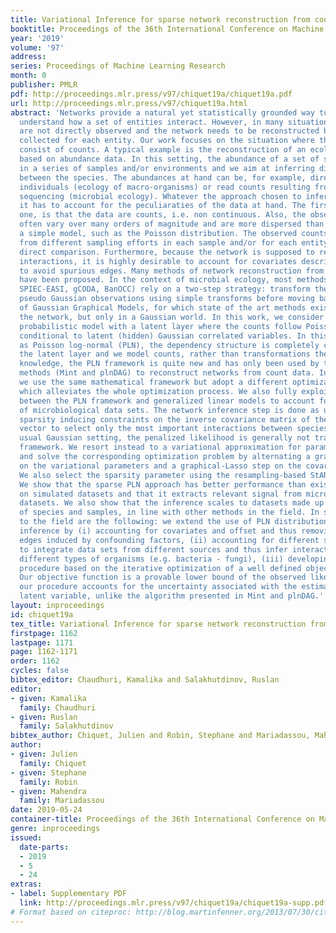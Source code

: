 ```yaml
---
title: Variational Inference for sparse network reconstruction from count data
booktitle: Proceedings of the 36th International Conference on Machine Learning
year: '2019'
volume: '97'
address: 
series: Proceedings of Machine Learning Research
month: 0
publisher: PMLR
pdf: http://proceedings.mlr.press/v97/chiquet19a/chiquet19a.pdf
url: http://proceedings.mlr.press/v97/chiquet19a.html
abstract: 'Networks provide a natural yet statistically grounded way to depict and
  understand how a set of entities interact. However, in many situations interactions
  are not directly observed and the network needs to be reconstructed based on observations
  collected for each entity. Our work focuses on the situation where these observations
  consist of counts. A typical example is the reconstruction of an ecological network
  based on abundance data. In this setting, the abundance of a set of species is collected
  in a series of samples and/or environments and we aim at inferring direct interactions
  between the species. The abundances at hand can be, for example, direct counts of
  individuals (ecology of macro-organisms) or read counts resulting from metagenomic
  sequencing (microbial ecology). Whatever the approach chosen to infer such a network,
  it has to account for the peculiaraties of the data at hand. The first, obvious
  one, is that the data are counts, i.e. non continuous. Also, the observed counts
  often vary over many orders of magnitude and are more dispersed than expected under
  a simple model, such as the Poisson distribution. The observed counts may also result
  from different sampling efforts in each sample and/or for each entity, which hampers
  direct comparison. Furthermore, because the network is supposed to reveal only direct
  interactions, it is highly desirable to account for covariates describing the environment
  to avoid spurious edges. Many methods of network reconstruction from count data
  have been proposed. In the context of microbial ecology, most methods (SparCC, REBACCA,
  SPIEC-EASI, gCODA, BanOCC) rely on a two-step strategy: transform the counts to
  pseudo Gaussian observations using simple transforms before moving back to the setting
  of Gaussian Graphical Models, for which state of the art methods exist to infer
  the network, but only in a Gaussian world. In this work, we consider instead a full-fledged
  probabilistic model with a latent layer where the counts follow Poisson distributions,
  conditional to latent (hidden) Gaussian correlated variables. In this model, known
  as Poisson log-normal (PLN), the dependency structure is completely captured by
  the latent layer and we model counts, rather than transformations thereof. To our
  knowledge, the PLN framework is quite new and has only been used by two other recent
  methods (Mint and plnDAG) to reconstruct networks from count data. In this work,
  we use the same mathematical framework but adopt a different optimization strategy
  which alleviates the whole optimization process. We also fully exploit the connection
  between the PLN framework and generalized linear models to account for the peculiarities
  of microbiological data sets. The network inference step is done as usual by adding
  sparsity inducing constraints on the inverse covariance matrix of the latent Gaussian
  vector to select only the most important interactions between species. Unlike the
  usual Gaussian setting, the penalized likelihood is generally not tractable in this
  framework. We resort instead to a variational approximation for parameter inference
  and solve the corresponding optimization problem by alternating a gradient descent
  on the variational parameters and a graphical-Lasso step on the covariance matrix.
  We also select the sparsity parameter using the resampling-based StARS procedure.
  We show that the sparse PLN approach has better performance than existing methods
  on simulated datasets and that it extracts relevant signal from microbial ecology
  datasets. We also show that the inference scales to datasets made up of hundred
  of species and samples, in line with other methods in the field. In short, our contributions
  to the field are the following: we extend the use of PLN distributions in network
  inference by (i) accounting for covariates and offset and thus removing some spurious
  edges induced by confounding factors, (ii) accounting for different sampling effort
  to integrate data sets from different sources and thus infer interactions between
  different types of organisms (e.g. bacteria - fungi), (iii) developing an inference
  procedure based on the iterative optimization of a well defined objective function.
  Our objective function is a provable lower bound of the observed likelihood and
  our procedure accounts for the uncertainty associated with the estimation of the
  latent variable, unlike the algorithm presented in Mint and plnDAG.'
layout: inproceedings
id: chiquet19a
tex_title: Variational Inference for sparse network reconstruction from count data
firstpage: 1162
lastpage: 1171
page: 1162-1171
order: 1162
cycles: false
bibtex_editor: Chaudhuri, Kamalika and Salakhutdinov, Ruslan
editor:
- given: Kamalika
  family: Chaudhuri
- given: Ruslan
  family: Salakhutdinov
bibtex_author: Chiquet, Julien and Robin, Stephane and Mariadassou, Mahendra
author:
- given: Julien
  family: Chiquet
- given: Stephane
  family: Robin
- given: Mahendra
  family: Mariadassou
date: 2019-05-24
container-title: Proceedings of the 36th International Conference on Machine Learning
genre: inproceedings
issued:
  date-parts:
  - 2019
  - 5
  - 24
extras:
- label: Supplementary PDF
  link: http://proceedings.mlr.press/v97/chiquet19a/chiquet19a-supp.pdf
# Format based on citeproc: http://blog.martinfenner.org/2013/07/30/citeproc-yaml-for-bibliographies/
---
```

